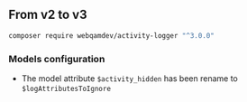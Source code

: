 ## From v2 to v3

``` bash
composer require webqamdev/activity-logger "^3.0.0"
```

### Models configuration

- The model attribute `$activity_hidden` has been rename to `$logAttributesToIgnore`
